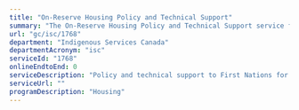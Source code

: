```yaml
---
title: "On-Reserve Housing Policy and Technical Support"
summary: "The On-Reserve Housing Policy and Technical Support service from Indigenous Services Canada is not available end-to-end online, according to the GC Service Inventory."
url: "gc/isc/1768"
department: "Indigenous Services Canada"
departmentAcronym: "isc"
serviceId: "1768"
onlineEndtoEnd: 0
serviceDescription: "Policy and technical support to First Nations for the planning, procurement, design, acquisition, construction, operation, maintenance, monitoring and decommissioning of housing infrastructure"
serviceUrl: ""
programDescription: "Housing"
---
```

